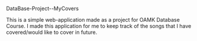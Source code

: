 DataBase-Project--MyCovers

This is a simple web-application made as a project for OAMK Database Course. I made this application for me to keep track of the songs that I have covered/would like to cover in future. 
